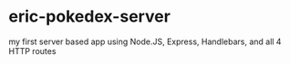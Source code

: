 # eric-pokedex-server
my first server based app using Node.JS, Express, Handlebars, and all 4 HTTP routes
